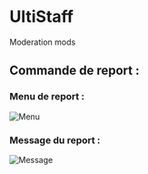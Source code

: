# UltiStaff
Moderation mods

## Commande de report :
### Menu de report : 
![Menu](https://cdn.discordapp.com/attachments/627900222781128736/790752640937099284/2020-12-22_02.24.51.png)

### Message du report :

![Message](https://cdn.discordapp.com/attachments/627900222781128736/790752086726934528/unknown.png)
